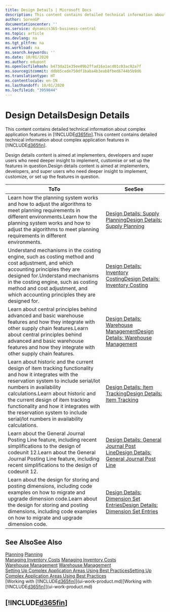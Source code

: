 ```yaml
---
title: Design Details | Microsoft Docs
description: This content contains detailed technical information about complex application features in Business Central.
author: SorenGP
documentationcenter: ''
ms.service: dynamics365-business-central
ms.topic: article
ms.devlang: na
ms.tgt_pltfrm: na
ms.workload: na
ms.search.keywords: ''
ms.date: 10/01/2020
ms.author: edupont
ms.openlocfilehash: b473da21e35ee09b2ffad16a1acd01c03ac92a7f
ms.sourcegitcommit: ddbb5cede750df1baba4b3eab8fbed6744b5b9d6
ms.translationtype: HT
ms.contentlocale: en-IN
ms.lasthandoff: 10/01/2020
ms.locfileid: "3959844"
---
```

# <a name="design-details"></a><span data-ttu-id="e5238-103">Design Details</span><span class="sxs-lookup"><span data-stu-id="e5238-103">Design Details</span></span>
<span data-ttu-id="e5238-104">This content contains detailed technical information about complex application features in [!INCLUDE[d365fin](includes/d365fin_md.md)].</span><span class="sxs-lookup"><span data-stu-id="e5238-104">This content contains detailed technical information about complex application features in [!INCLUDE[d365fin](includes/d365fin_md.md)].</span></span>  

 <span data-ttu-id="e5238-105">Design details content is aimed at implementers, developers and super users who need deeper insight to implement, customise or set up the features in question.</span><span class="sxs-lookup"><span data-stu-id="e5238-105">Design details content is aimed at implementers, developers, and super users who need deeper insight to implement, customize, or set up the features in question.</span></span>  

|<span data-ttu-id="e5238-106">**To**</span><span class="sxs-lookup"><span data-stu-id="e5238-106">**To**</span></span>|<span data-ttu-id="e5238-107">**See**</span><span class="sxs-lookup"><span data-stu-id="e5238-107">**See**</span></span>|  
|------------|-------------|  
|<span data-ttu-id="e5238-108">Learn how the planning system works and how to adjust the algorithms to meet planning requirements in different environments.</span><span class="sxs-lookup"><span data-stu-id="e5238-108">Learn how the planning system works and how to adjust the algorithms to meet planning requirements in different environments.</span></span>|[<span data-ttu-id="e5238-109">Design Details: Supply Planning</span><span class="sxs-lookup"><span data-stu-id="e5238-109">Design Details: Supply Planning</span></span>](design-details-supply-planning.md)|  
|<span data-ttu-id="e5238-110">Understand mechanisms in the costing engine, such as costing method and cost adjustment, and which accounting principles they are designed for.</span><span class="sxs-lookup"><span data-stu-id="e5238-110">Understand mechanisms in the costing engine, such as costing method and cost adjustment, and which accounting principles they are designed for.</span></span>|[<span data-ttu-id="e5238-111">Design Details: Inventory Costing</span><span class="sxs-lookup"><span data-stu-id="e5238-111">Design Details: Inventory Costing</span></span>](design-details-inventory-costing.md)|  
|<span data-ttu-id="e5238-112">Learn about central principles behind advanced and basic warehouse features and how they integrate with other supply chain features.</span><span class="sxs-lookup"><span data-stu-id="e5238-112">Learn about central principles behind advanced and basic warehouse features and how they integrate with other supply chain features.</span></span>|[<span data-ttu-id="e5238-113">Design Details: Warehouse Management</span><span class="sxs-lookup"><span data-stu-id="e5238-113">Design Details: Warehouse Management</span></span>](design-details-warehouse-management.md)|  
|<span data-ttu-id="e5238-114">Learn about historic and the current design of item tracking functionality and how it integrates with the reservation system to include serial/lot numbers in availability calculations.</span><span class="sxs-lookup"><span data-stu-id="e5238-114">Learn about historic and the current design of item tracking functionality and how it integrates with the reservation system to include serial/lot numbers in availability calculations.</span></span>|[<span data-ttu-id="e5238-115">Design Details: Item Tracking</span><span class="sxs-lookup"><span data-stu-id="e5238-115">Design Details: Item Tracking</span></span>](design-details-item-tracking.md)|  
|<span data-ttu-id="e5238-116">Learn about the General Journal Posting Line feature, including recent simplifications to the design of codeunit 12.</span><span class="sxs-lookup"><span data-stu-id="e5238-116">Learn about the General Journal Posting Line feature, including recent simplifications to the design of codeunit 12.</span></span>|[<span data-ttu-id="e5238-117">Design Details: General Journal Post Line</span><span class="sxs-lookup"><span data-stu-id="e5238-117">Design Details: General Journal Post Line</span></span>](design-details-general-journal-post-line.md)|
|<span data-ttu-id="e5238-118">Learn about the design for storing and posting dimensions, including code examples on how to migrate and upgrade dimension code.</span><span class="sxs-lookup"><span data-stu-id="e5238-118">Learn about the design for storing and posting dimensions, including code examples on how to migrate and upgrade dimension code.</span></span>|[<span data-ttu-id="e5238-119">Design Details: Dimension Set Entries</span><span class="sxs-lookup"><span data-stu-id="e5238-119">Design Details: Dimension Set Entries</span></span>](design-details-dimension-set-entries.md)| 

## <a name="see-also"></a><span data-ttu-id="e5238-120">See Also</span><span class="sxs-lookup"><span data-stu-id="e5238-120">See Also</span></span>  
 <span data-ttu-id="e5238-121">[Planning](production-planning.md) </span><span class="sxs-lookup"><span data-stu-id="e5238-121">[Planning](production-planning.md) </span></span>  
 <span data-ttu-id="e5238-122">[Managing Inventory Costs](finance-manage-inventory-costs.md) </span><span class="sxs-lookup"><span data-stu-id="e5238-122">[Managing Inventory Costs](finance-manage-inventory-costs.md) </span></span>  
 <span data-ttu-id="e5238-123">[Warehouse Management](warehouse-manage-warehouse.md) </span><span class="sxs-lookup"><span data-stu-id="e5238-123">[Warehouse Management](warehouse-manage-warehouse.md) </span></span>  
 [<span data-ttu-id="e5238-124">Setting Up Complex Application Areas Using Best Practices</span><span class="sxs-lookup"><span data-stu-id="e5238-124">Setting Up Complex Application Areas Using Best Practices</span></span>](set-up-complex-application-areas-using-best-practices.md)  
 <span data-ttu-id="e5238-125">[Working with [!INCLUDE[d365fin](includes/d365fin_md.md)]](ui-work-product.md)</span><span class="sxs-lookup"><span data-stu-id="e5238-125">[Working with [!INCLUDE[d365fin](includes/d365fin_md.md)]](ui-work-product.md)</span></span>

 ## [!INCLUDE[d365fin](includes/free_trial_md.md)]  
